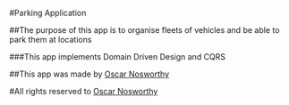 #Parking Application

##The purpose of this app is to organise fleets of vehicles and be able to park them at locations

###This app implements Domain Driven Design and CQRS

##This app was made by [Oscar Nosworthy](www.linkedin.com/in/oscar-nosworthy-84190424242/)

#All rights reserved to [Oscar Nosworthy](www.linkedin.com/in/oscar-nosworthy-84190424242/)
